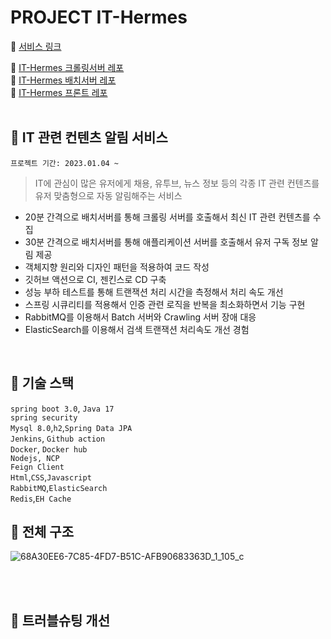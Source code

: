 # PROJECT IT-Hermes

:paperclip: [서비스 링크](https://it-hermes.site)  

:paperclip: [IT-Hermes 크롤링서버 레포](https://github.com/f-lab-edu/IT-Hermes-Crawling)  
:paperclip: [IT-Hermes 배치서버 레포](https://github.com/f-lab-edu/IT-Hermes-Batch)  
:paperclip: [IT-Hermes 프론트 레포](https://github.com/f-lab-edu/IT-Hermes-Front)    
<br>

## :thought_balloon: IT 관련 컨텐츠 알림 서비스  

```프로젝트 기간: 2023.01.04 ~```

> IT에 관심이 많은 유저에게 채용, 유투브, 뉴스 정보 등의 각종 IT 관련 컨텐츠를   
> 유저 맞춤형으로 자동 알림해주는 서비스

- 20분 간격으로 배치서버를 통해 크롤링 서버를 호출해서 최신 IT 관련 컨텐츠를 수집   
- 30분 간격으로 배치서버를 통해 애플리케이션 서버를 호출해서 유저 구독 정보 알림 제공  
- 객체지향 원리와 디자인 패턴을 적용하여 코드 작성  
- 깃허브 액션으로 CI, 젠킨스로 CD 구축  
- 성능 부하 테스트를 통해 트랜잭션 처리 시간을 측정해서 처리 속도 개선  
- 스프링 시큐리티를 적용해서 인증 관련 로직을 반복을 최소화하면서 기능 구현  
- RabbitMQ를 이용해서 Batch 서버와 Crawling 서버 장애 대응  
- ElasticSearch를 이용해서 검색 트랜잭션 처리속도 개선 경험  

<br>

## :page_facing_up: 기술 스택  


`spring boot 3.0`, `Java 17`  
`spring security`  
`Mysql 8.0`,`h2`,`Spring Data JPA`  
`Jenkins`, `Github action`  
`Docker`, `Docker hub`  
`Nodejs, NCP`  
`Feign Client`  
`Html`,`CSS`,`Javascript`  
`RabbitMQ`,`ElasticSearch`   
`Redis`,`EH Cache`

## :thought_balloon: 전체 구조    
![68A30EE6-7C85-4FD7-B51C-AFB90683363D_1_105_c](https://user-images.githubusercontent.com/70764912/230696042-70781f1d-6f8f-46d4-9e45-86ad4fa57cb5.jpeg)

<br>

<br>

## :page_facing_up: 트러블슈팅 개선
